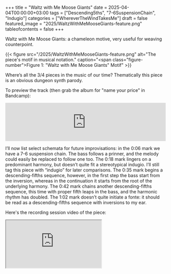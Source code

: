 +++
title = "Waltz with Me Moose Giants"
date = 2025-04-04T00:00:00+03:00
tags = ["Descending5ths", "7-6SuspensionChain", "Indugio"]
categories = ["WhereverTheWindTakesMe"]
draft = false
featured_image = "2025/WaltzWithMeMooseGiants-feature.png"
tableofcontents = false
+++

Waltz with Me Moose Giants:
a chameleon motive, very useful for weaving counterpoint.

{{< figure src="/2025/WaltzWithMeMooseGiants-feature.png" alt="The piece's motif in musical notation." caption="<span class=\"figure-number\">Figure 1: </span>\"Waltz with Me Moose Giants\" Motif" >}}

Where’s all the 3/4 pieces in the music of our time?
Thematically this piece is an obvious dungeon synth parody.

To preview the track (then grab the album for "name your price" in Bandcamp):
<div class="org-bandcamp-track"> <iframe style="border: 0; width: 100%; height: 120px;" src="https://bandcamp.com/EmbeddedPlayer/album= 3014684465/size=large/bgcol=333333/linkcol=2ebd35/tracklist=false/artwork=small/track=4025779485/transparent=true/" seamless><a href="https://ajgreengrove.bandcamp.com/album/ wherever-the-wind-takes-me"> "Wherever The Wind Takes Me" by A J Greengrove</a></iframe>

I’ll now list select schemata for future improvisations:
in the 0:06 mark
we have a 7-6 suspension chain.
The bass follows a prinner,
and the melody could easily be replaced to follow one too.
The 0:18 mark lingers on a predominant harmony,
but doesn’t quite fit a stereotypical indugio.
I’ll still tag this piece with “indugio” for later comparisons.
The 0:35 mark begins a descending-fifths sequence,
however, in the first step the bass start from the inversion,
whereas in the continuation it starts from the root
of the underlying harmony.
The 0:42 mark chains another descending-fifths sequence,
this time with proper fifth leaps in the bass,
and the harmonic rhythm has doubled.
The 1:02 mark doesn’t quite initiate a fonte:
it should be read as a descending-fifths sequence
with inversions to my ear.

Here's the recording session video of the piece:
<div class="org-youtube"><iframe src="https://www.youtube.com/embed/MRBYgu4i4-s" allowfullscreen title="YouTube Video"></iframe></div>
